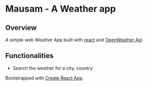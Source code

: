 # Mausam - A Weather app

## Overview
A simple web Weather App built with [react](https://reactjs.org/) and [OpenWeather Api](https://openweathermap.org/api)

## Functionalities
- Search the weather for a city, country

Bootstrapped with [Create React App](https://github.com/facebook/create-react-app).